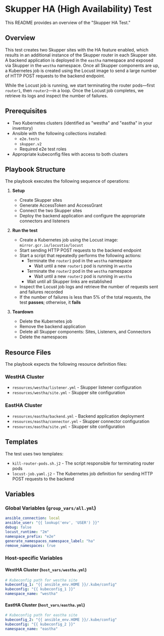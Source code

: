 # Skupper HA (High Availability) Test

This README provides an overview of the "Skupper HA Test."

## Overview

This test creates two Skupper sites with the HA feature enabled, which results in an additional instance of the Skupper router in each Skupper site.
A backend application is deployed in the `eastha` namespace and exposed via Skupper in the `westha` namespace.
Once all Skupper components are up, a Kubernetes job is created using the Locust image to send a large number of HTTP POST requests to the backend endpoint.

While the Locust job is running, we start terminating the router pods—first `router1`, then `router2`—in a loop.
Once the Locust job completes, we retrieve its logs and inspect the number of failures.

## Prerequisites

- Two Kubernetes clusters (identified as "westha" and "eastha" in your inventory)
- Ansible with the following collections installed:
  - `e2e.tests`
  - `skupper.v2`
  - Required e2e test roles
- Appropriate kubeconfig files with access to both clusters

## Playbook Structure

The playbook executes the following sequence of operations:

1. **Setup**
   - Create Skupper sites
   - Generate AccessToken and AccessGrant
   - Connect the two Skupper sites
   - Deploy the backend application and configure the appropriate connectors and listeners

2. **Run the test**
   - Create a Kubernetes job using the Locust image: `mirror.gcr.io/locustio/locust`
   - Start sending HTTP POST requests to the backend endpoint
   - Start a script that repeatedly performs the following actions:
     - Terminate the `router1` pod in the `westha` namespace
       - Wait until a new `router1` pod is running in `westha`
     - Terminate the `router2` pod in the `westha` namespace
       - Wait until a new `router2` pod is running in `westha`
     - Wait until all Skupper links are established
   - Inspect the Locust job logs and retrieve the number of requests sent and failures recorded
   - If the number of failures is less than 5% of the total requests, the test **passes**; otherwise, it **fails**

3. **Teardown**
   - Delete the Kubernetes job
   - Remove the backend application
   - Delete all Skupper components: Sites, Listeners, and Connectors
   - Delete the namespaces

## Resource Files

The playbook expects the following resource definition files:

### WestHA Cluster
- `resources/westha/listener.yml` - Skupper listener configuration
- `resources/westha/site.yml` - Skupper site configuration

### EastHA Cluster
- `resources/eastha/backend.yml` - Backend application deployment
- `resources/eastha/connector.yml` - Skupper connector configuration
- `resources/eastha/site.yml` - Skupper site configuration

## Templates

The test uses two templates:
- `kill-router-pods.sh.j2` - The script responsible for terminating router pods
- `locust-job.yaml.j2` - The Kubernetes job definition for sending HTTP POST requests to the backend

## Variables

### Global Variables (`group_vars/all.yml`)

```yaml
ansible_connection: local
ansible_user: "{{ lookup('env', 'USER') }}"
debug: false
locust_runtime: "2m"
namespace_prefix: "e2e"
generate_namespaces_namespace_label: "ha"
remove_namespaces: true
```

### Host-specific Variables

#### WestHA Cluster (`host_vars/westha.yml`)

```yaml
# Kubeconfig path for westha site
kubeconfig_1: "{{ ansible_env.HOME }}/.kube/config"
kubeconfig: "{{ kubeconfig_1 }}"
namespace_name: "westha"
```

#### EastHA Cluster (`host_vars/eastha.yml`)

```yaml
# Kubeconfig path for eastha site
kubeconfig_2: "{{ ansible_env.HOME }}/.kube/config"
kubeconfig: "{{ kubeconfig_2 }}"
namespace_name: "eastha"
```
